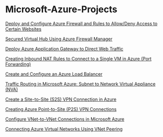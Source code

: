 # Microsoft-Azure-Projects


<a href="https://nisha318.github.io/2022/12/04/Deploy-Configure-Azure-Firewall.html"> Deploy and Configure Azure Firewall and Rules to Allow/Deny Access to Certain Websites </a>

<a href="https://blog.devgenius.io/secured-virtual-hub-using-azure-firewall-manager-ad5e415d9e98?source=friends_link&sk=ac328162461bb0198cf47e940eac318c"> Secured Virtual Hub Using Azure Firewall Manager </a>

<a href="https://faun.pub/deploy-azure-application-gateway-8f1dffaf5ccf?source=friends_link&sk=600269ccc3aea2f3f7d864c43a95ce66"> Deploy Azure Application Gateway to Direct Web Traffic </a>

<a href="https://eunishap.medium.com/creating-inbound-nat-rules-to-connect-to-a-single-vm-in-azure-port-forwarding-b588bbd459df?source=friends_link&sk=e9e737c1634dad562e53e3b3c62615c1"> Creating Inbound NAT Rules to Connect to a Single VM in Azure (Port Forwarding) </a>

<a href="https://faun.pub/create-and-configure-an-azure-load-balancer-381452f15718?source=friends_link&sk=7c7fec0a5ba8de45c442d1629026d46d"> Create and Configure an Azure Load Balancer </a>

<a href="https://faun.pub/traffic-routing-in-microsoft-azure-subnet-to-network-virtual-appliance-nva-55b8dbad3f54?source=friends_link&sk=0ec57f3be162da727bfb8b5b7d5fefdc"> Traffic Routing in Microsoft Azure: Subnet to Network Virtual Appliance (NVA) </a>

<a href="https://faun.pub/create-a-site-to-site-s2s-vpn-connection-in-the-azure-portal-e30e2ed4d8e2?source=friends_link&sk=de50934c4204fa9e2dc43a4e1bb03a1c"> Create a Site-to-Site (S2S) VPN Connection in Azure </a>

<a href="https://faun.pub/creating-azure-point-to-site-vpn-connections-24033cc4d2e5?source=friends_link&sk=e9e449729b8083e898fceb6272aee197"> Creating Azure Point-to-Site (P2S) VPN Connections </a>

<a href="https://faun.pub/v-net-to-v-net-connections-in-azure-2a90490e482b?source=friends_link&sk=e68910f6e18751ce48fc3a79e3eb8f68"> Configure VNet-to-VNet Connections in Microsoft Azure </a>

<a href="https://faun.pub/connecting-azure-virtual-networks-using-vnet-peering-edd4ed8dab02?source=friends_link&sk=703ae6772faa79381d0ba7ca70abdeec"> Connecting Azure Virtual Networks Using VNet Peering </a>


